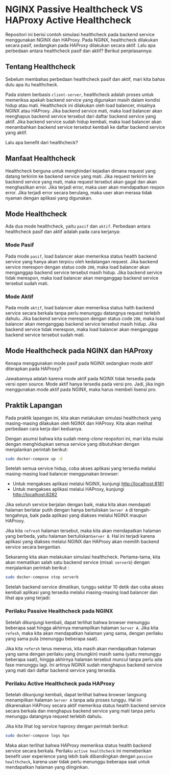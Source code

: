 # NGINX Passive Healthcheck VS HAProxy Active Healthcheck

Repositori ini berisi contoh simulasi healthcheck pada backend service menggunakan NGINX dan HAProxy. Pada NGINX, healthcheck dilakukan secara pasif, sedangkan pada HAProxy dilakukan secara aktif. Lalu apa perbedaan antara healthcheck pasif dan aktif? Berikut penjelasannya:

## Tentang Healthcheck

Sebelum membahas perbedaan healthcheck pasif dan aktif, mari kita bahas dulu apa itu healthcheck.

Pada sistem berbasis `client-server`, healthcheck adalah proses untuk memeriksa apakah backend service yang digunakan masih dalam kondisi hidup atau mati. Healthcheck ini dilakukan oleh load balancer, misalnya NGINX atau HAProxy. Jika backend service mati, maka load balancer akan menghapus backend service tersebut dari daftar backend service yang aktif. Jika backend service sudah hidup kembali, maka load balancer akan menambahkan backend service tersebut kembali ke daftar backend service yang aktif.

Lalu apa benefit dari healthcheck?

## Manfaat Healthcheck

Healthcheck berguna untuk menghindari kejadian dimana request yang datang terkirim ke backend service yang mati. Jika request terkirim ke backend service yang mati, maka request tersebut akan gagal dan akan menghasilkan error. Jika terjadi error, maka user akan mendapatkan respon error. Jika terjadi error secara berulang, maka user akan merasa tidak nyaman dengan aplikasi yang digunakan.

## Mode Healthcheck

Ada dua mode healthcheck, yaitu `pasif` dan `aktif`. Perbedaan antara healthcheck pasif dan aktif adalah pada cara kerjanya:

### Mode Pasif

Pada mode `pasif`, load balancer akan memeriksa status health backend service yang hanya akan terpicu oleh kedatangan request. Jika backend service merespon dengan status code `200`, maka load balancer akan menganggap backend service tersebut masih hidup. Jika backend service tidak merespon, maka load balancer akan menganggap backend service tersebut sudah mati.

### Mode Aktif

Pada mode `aktif`, load balancer akan memeriksa status halth backend service secara berkala tanpa perlu menunggu datangnya request terlebih dahulu. Jika backend service merespon dengan status code `200`, maka load balancer akan menganggap backend service tersebut masih hidup. Jika backend service tidak merespon, maka load balancer akan menganggap backend service tersebut sudah mati.

## Mode Healthcheck pada NGINX dan HAProxy

Kenapa menggunakan mode pasif pada NGINX sedangkan mode aktif diterapkan pada HAProxy?

Jawabannya adalah karena mode aktif pada NGINX tidak tersedia pada versi open source. Mode aktif hanya tersedia pada versi pro. Jadi, jika ingin menggunakan mode aktif pada NGINX, maka harus membeli lisensi pro.

## Praktik Lapangan

Pada praktik lapangan ini, kita akan melakukan simulasi healthcheck yang masing-masing dilakukan oleh NGINX dan HAProxy. Kita akan melihat perbedaan cara kerja dari keduanya.

Dengan asumsi bahwa kita sudah meng-_clone_ reopsitori ini, mari kita mulai dengan menghidupkan semua service yang dibutuhkan dengan menjalankan perintah berikut:

```bash
sudo docker-compose up -d
```

Setelah semua service hidup, coba akses aplikasi yang tersedia melalui masing-masing load balancer menggunakan browser:

- Untuk mengakses aplikasi melalui NGINX, kunjungi [http://localhost:8181](http://localhost:8181)
- Untuk mengakses aplikasi melalui HAProxy, kunjungi [http://localhost:8282](http://localhost:8282)

Jika seluruh service berjalan dengan baik, maka kita akan mendapati halaman berlatar putih dengan hanya bertuliskan `Server A` di tengah-tengahnya, baik pada aplikasi yang diakses melalui NGINX maupun HAProxy.

Jika kita `refresh` halaman tersebut, maka kita akan mendapatkan halaman yang berbeda, yaitu halaman bertuliskan`Server B`. Hal ini terjadi karena aplikasi yang diakses melalui NGINX dan HAProxy akan memilih backend service secara bergantian.

Sekaranng kita akan melakukan simulasi healthcheck. Pertama-tama, kita akan mematikan salah satu backend service (misal: `serverb`) dengan menjalankan perintah berikut :

```bash
sudo docker-compose stop serverb
```

Setelah backend service dimatikan, tunggu sekitar 10 detik dan coba akses kembali aplikasi yang tersedia melalui masing-masing load balancer dan lihat apa yang terjadi:

### Perilaku Passive Healthcheck pada NGINX

Setelah dikunjungi kembali, dapat terlihat bahwa browser menunggu beberapa saat hingga akhirnya menampilkan halaman `Server A`. Jika kita `refesh`, maka kita akan mendapatkan halaman yang sama, dengan perilaku yang sama pula (menunggu beberapa saat).

Jika kita `refersh` terus menerus, kita masih akan mendapatkan halaman yang sama dengan perilaku yang (mungkin) masih sama (yaitu menunggu beberapa saat), hingga akhirnya halaman tersebut muncul tanpa perlu ada fase menunggu lagi. Ini artinya NGINX sudah menghapus backend service yang mati dari daftar backend service yang tersedia.

### Perilaku Active Healthcheck pada HAProxy

Setelah dikunjungi kembali, dapat terlihat bahwa browser langsung menampilkan halaman `Server A` tanpa ada proses tunggu. Hal ini dikarenakan HAProxy secara aktif memeriksa status health backend service secara berkala dan menghapus backend service yang mati tanpa perlu menunggu datangnya request terlebih dahulu.

Jika kita lihat log service haproxy dengan perintah berikut:

```bash
sudo docker-compose logs hpx
```

Maka akan terlihat bahwa HAProxy memeriksa status health backend service secara berkala. Perilaku `active healthcheck` ini memeberikan benefit user experience yang lebih baik dibandingkan dengan `passive healthcheck`, karena user tidak perlu menunggu beberapa saat untuk mendapatkan halaman yang diinginkan.
